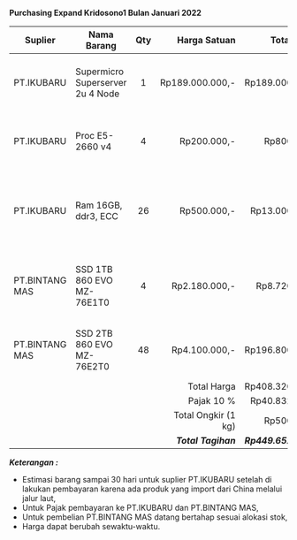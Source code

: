 **Purchasing Expand Kridosono1 Bulan Januari 2022**

| Suplier        | Nama Barang                      | Qty |        Harga Satuan |           Total Harga | Keterangan                                          |
| -------------- | -------------------------------- | :-: | ------------------: | --------------------: | --------------------------------------------------- |
| PT.IKUBARU     | Supermicro Superserver 2u 4 Node |  1  |     Rp189.000.000,- |       Rp189.000.000,- | Tambahan Compute Kridosono dari total 3 compute     |
| PT.IKUBARU     | Proc E5-2660 v4                  |  4  |         Rp200.000,- |           Rp800.000,- | Mengganti Prosesor node storage 5 dan node6         |
| PT.IKUBARU     | Ram 16GB, ddr3, ECC              | 26  |         Rp500.000,- |        Rp13.000.000,- | Menambah Memory Ceph menjadi 208GB per Node Storage |
| PT.BINTANG MAS | SSD 1TB 860 EVO MZ-76E1T0        |  4  |       Rp2.180.000,- |         Rp8.720.000,- | Untuk OS Node Storage tanpa raid1, per node 2pcs    |
| PT.BINTANG MAS | SSD 2TB 860 EVO MZ-76E2T0        | 48  |       Rp4.100.000,- |       Rp196.800.000,- | Untuk Storage Ceph, per node 24 ssd                 |
|                |                                  |     |         Total Harga |       Rp408.320.000,- |                                                     |
|                |                                  |     |         Pajak  10 % |        Rp40.832.000,- |                                                     |
|                |                                  |     | Total Ongkir (1 kg) |           Rp500.000,- |                                                     |
|                |                                  |     | ***Total Tagihan*** | ***Rp449.652.000,-*** |                                                     |



***Keterangan :***
- Estimasi barang sampai 30 hari untuk suplier PT.IKUBARU setelah di lakukan pembayaran karena ada produk yang import dari China melalui jalur laut,
- Untuk Pajak pembayaran ke PT.IKUBARU dan PT.BINTANG MAS,
- Untuk pembelian PT.BINTANG MAS datang bertahap sesuai alokasi stok,
- Harga dapat berubah sewaktu-waktu.
